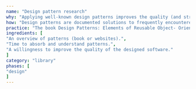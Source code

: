 ```yaml
---
name: "Design pattern research"
why: "Applying well-known design patterns improves the quality (and structure) of the designed software."
how: "Design patterns are documented solutions to frequently encountered problems or challenges in software engineering; they incorporate good software engineering principles. You should have an overview and active knowledge of the available patterns."
practice: "The book Design Patterns: Elements of Reusable Object- Oriented Software is regarded as the ‘bible’ of design patterns and is still widely used in corporate software engineering practice. However, there are many other, more up-to-date, books and online resources on the topic."
ingredients: [
"An overview of patterns (book or websites).",
"Time to absorb and understand patterns.",
"A willingness to improve the quality of the designed software."
]
category: "library"
phases: [
"design"
]
---
```

